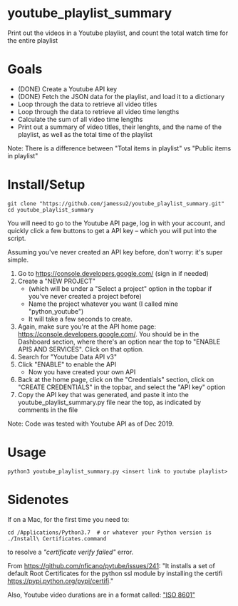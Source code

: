 # youtube_playlist_summary
Print out the videos in a Youtube playlist, and count the total watch time for the entire playlist

# Goals
- (DONE) Create a Youtube API key 
- (DONE) Fetch the JSON data for the playlist, and load it to a dictionary
- Loop through the data to retrieve all video titles
- Loop through the data to retrieve all video time lengths
- Calculate the sum of all video time lengths
- Print out a summary of video titles, their lenghts, 
	and the name of the playlist, as well as the total time of the playlist

Note: There is a difference between "Total items in playlist" vs "Public items in playlist"


# Install/Setup
```
git clone "https://github.com/jamessu2/youtube_playlist_summary.git"
cd youtube_playlist_summary
```

You will need to go to the Youtube API page, log in with your account, and quickly click a few buttons to get a API key – which you will put into the script.

Assuming you've never created an API key before, don't worry: it's super simple.

1. Go to https://console.developers.google.com/ (sign in if needed)
2. Create a "NEW PROJECT" 
	- (which will be under a "Select a project" option in the topbar if you've never created a project before)
	- Name the project whatever you want (I called mine "python_youtube")
	- It will take a few seconds to create.
3. Again, make sure you're at the API home page: https://console.developers.google.com/. You should be in the Dashboard section, where there's an option near the top to "ENABLE APIS AND SERVICES". Click on that option.
4. Search for "Youtube Data API v3"
5. Click "ENABLE" to enable the API
	- Now you have created your own API
6. Back at the home page, click on the "Credentials" section, click on "CREATE CREDENTIALS" in the topbar, and select the "API key" option
7. Copy the API key that was generated, and paste it into the youtube_playlist_summary.py file near the top, as indicated by comments in the file

Note: Code was tested with Youtube API as of Dec 2019.


# Usage
```
python3 youtube_playlist_summary.py <insert link to youtube playlist>
```


# Sidenotes

If on a Mac, for the first time you need to:

```
cd /Applications/Python3.7	# or whatever your Python version is
./Install\ Certificates.command
```

to resolve a *"certificate verify failed"* error.

From https://github.com/nficano/pytube/issues/241: "It installs a set of default Root Certificates for the python ssl module by installing the certifi https://pypi.python.org/pypi/certifi."



Also, Youtube video durations are in a format called: ["ISO 8601"](https://en.wikipedia.org/wiki/ISO_8601#Durations)

